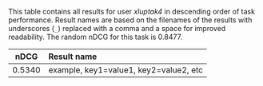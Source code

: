 This table contains all results for user *xluptak4* in descending order of task
performance.  Result names are based on the filenames of the results with
underscores (`_`) replaced with a comma and a space for improved readability.
The random nDCG for this task is 0.8477.

| nDCG | Result name |
|------|:------------|
| 0.5340 | example, key1=value1, key2=value2, etc |
